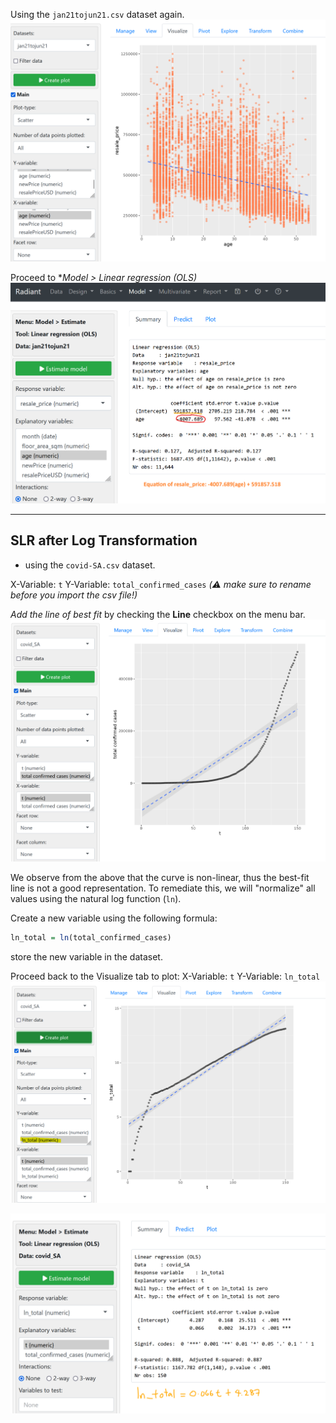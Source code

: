 Using the `jan21tojun21.csv` dataset again.
![Lab6b-1](../assets/Lab6b-1.png)

Proceed to **Model > Linear regression (OLS)*
![Lab6b-2](../assets/Lab6b-2.png)


---
## SLR after Log Transformation
- using the `covid-SA.csv` dataset.

X-Variable: `t`
Y-Variable: `total_confirmed_cases` *(⚠️ make sure to rename before you import the csv file!)*

*Add the line of best fit* by checking the **Line** checkbox on the menu bar.
![Lab6b-3](../assets/Lab6b-3.png)

We observe from the above that the curve is non-linear, thus the best-fit line is not a good representation. To remediate this, we will "normalize" all values using the natural log function (`ln`).

Create a new variable using the following formula:
```r
ln_total = ln(total_confirmed_cases)
```
store the new variable in the dataset.


Proceed back to the Visualize tab to plot:
X-Variable: `t`
Y-Variable: `ln_total`
![Lab6b-4](../assets/Lab6b-4.png)

![Lab6b-5](../assets/Lab6b-5.png)